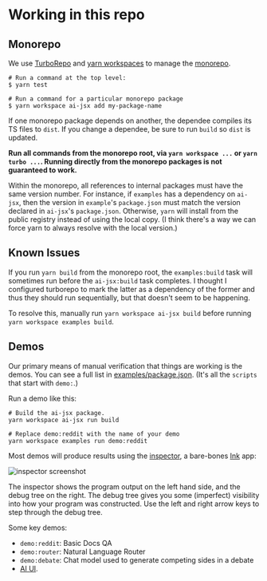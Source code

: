 # Working in this repo

## Monorepo

We use [TurboRepo](https://turbo.build/repo) and [yarn workspaces](https://yarnpkg.com/features/workspaces/#gatsby-focus-wrapper) to manage the [monorepo](https://turbo.build/repo/docs/handbook).

```
# Run a command at the top level:
$ yarn test

# Run a command for a particular monorepo package
$ yarn workspace ai-jsx add my-package-name
```

If one monorepo package depends on another, the dependee compiles its TS files to `dist`. If you change a dependee, be sure to run `build` so `dist` is updated.

**Run all commands from the monorepo root, via `yarn workspace ...` or `yarn turbo ...`. Running directly from the monorepo packages is not guaranteed to work.**

Within the monorepo, all references to internal packages must have the same version number. For instance, if `examples` has a dependency on `ai-jsx`, then the version in `example`'s `package.json` must match the version declared in `ai-jsx`'s `package.json`. Otherwise, `yarn` will install from the public registry instead of using the local copy. (I think there's a way we can force yarn to always resolve with the local version.)

## Known Issues

If you run `yarn build` from the monorepo root, the `examples:build` task will sometimes run before the `ai-jsx:build` task completes. I thought I configured turborepo to mark the latter as a dependency of the former and thus they should run sequentially, but that doesn't seem to be happening.

To resolve this, manually run `yarn workspace ai-jsx build` before running `yarn workspace examples build`.

## Demos

Our primary means of manual verification that things are working is the demos. You can see a full list in [examples/package.json](https://github.com/fixie-ai/ai-jsx/blob/main/packages/examples/package.json). (It's all the `scripts` that start with `demo:`.)

Run a demo like this:

```
# Build the ai-jsx package.
yarn workspace ai-jsx run build

# Replace demo:reddit with the name of your demo
yarn workspace examples run demo:reddit
```

Most demos will produce results using the [inspector](https://github.com/fixie-ai/ai-jsx/blob/main/packages/ai-jsx/src/inspector/console.tsx), a bare-bones [Ink](https://github.com/vadimdemedes/ink) app:

![inspector screenshot](../inspector.png)

The inspector shows the program output on the left hand side, and the debug tree on the right. The debug tree gives you some (imperfect) visibility into how your program was constructed. Use the left and right arrow keys to step through the debug tree.

Some key demos:

- `demo:reddit`: Basic Docs QA
- `demo:router`: Natural Language Router
- `demo:debate`: Chat model used to generate competing sides in a debate
- [AI UI](../guides/ai-ui.md).
